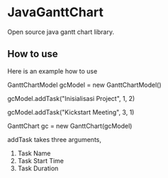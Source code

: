 # JavaGanttChart
Open source java gantt chart library. 

## How to use
Here is an example how to use 

GanttChartModel gcModel = new GanttChartModel()

gcModel.addTask("Inisialisasi Project", 1, 2)

gcModel.addTask("Kickstart Meeting", 3, 1)

GanttChart gc = new GanttChart(gcModel)


addTask takes three arguments, 
  1.  Task Name
  2.  Task Start Time
  3.  Task Duration
